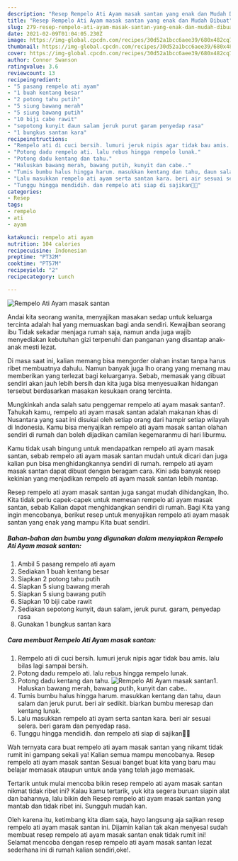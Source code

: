 ```yaml
---
description: "Resep Rempelo Ati Ayam masak santan yang enak dan Mudah Dibuat"
title: "Resep Rempelo Ati Ayam masak santan yang enak dan Mudah Dibuat"
slug: 279-resep-rempelo-ati-ayam-masak-santan-yang-enak-dan-mudah-dibuat
date: 2021-02-09T01:04:05.230Z
image: https://img-global.cpcdn.com/recipes/30d52a1bcc6aee39/680x482cq70/rempelo-ati-ayam-masak-santan-foto-resep-utama.jpg
thumbnail: https://img-global.cpcdn.com/recipes/30d52a1bcc6aee39/680x482cq70/rempelo-ati-ayam-masak-santan-foto-resep-utama.jpg
cover: https://img-global.cpcdn.com/recipes/30d52a1bcc6aee39/680x482cq70/rempelo-ati-ayam-masak-santan-foto-resep-utama.jpg
author: Connor Swanson
ratingvalue: 3.6
reviewcount: 13
recipeingredient:
- "5 pasang rempelo ati ayam"
- "1 buah kentang besar"
- "2 potong tahu putih"
- "5 siung bawang merah"
- "5 siung bawang putih"
- "10 biji cabe rawit"
- "sepotong kunyit daun salam jeruk purut garam penyedap rasa"
- "1 bungkus santan kara"
recipeinstructions:
- "Rempelo ati di cuci bersih. lumuri jeruk nipis agar tidak bau amis. lalu bilas lagi sampai bersih."
- "Potong dadu rempelo ati. lalu rebus hingga rempelo lunak."
- "Potong dadu kentang dan tahu."
- "Haluskan bawang merah, bawang putih, kunyit dan cabe.."
- "Tumis bumbu halus hingga harum. masukkan kentang dan tahu, daun salam dan jeruk purut. beri air sedikit. biarkan bumbu meresap dan kentang lunak."
- "Lalu masukkan rempelo ati ayam serta santan kara. beri air sesuai selera. beri garam dan penyedap rasa."
- "Tunggu hingga mendidih. dan rempelo ati siap di sajikan💜💜"
categories:
- Resep
tags:
- rempelo
- ati
- ayam

katakunci: rempelo ati ayam 
nutrition: 104 calories
recipecuisine: Indonesian
preptime: "PT32M"
cooktime: "PT57M"
recipeyield: "2"
recipecategory: Lunch

---
```



![Rempelo Ati Ayam masak santan](https://img-global.cpcdn.com/recipes/30d52a1bcc6aee39/680x482cq70/rempelo-ati-ayam-masak-santan-foto-resep-utama.jpg)

Andai kita seorang wanita, menyajikan masakan sedap untuk keluarga tercinta adalah hal yang memuaskan bagi anda sendiri. Kewajiban seorang ibu Tidak sekadar menjaga rumah saja, namun anda juga wajib menyediakan kebutuhan gizi terpenuhi dan panganan yang disantap anak-anak mesti lezat.

Di masa  saat ini, kalian memang bisa mengorder olahan instan tanpa harus ribet membuatnya dahulu. Namun banyak juga lho orang yang memang mau memberikan yang terlezat bagi keluarganya. Sebab, memasak yang dibuat sendiri akan jauh lebih bersih dan kita juga bisa menyesuaikan hidangan tersebut berdasarkan masakan kesukaan orang tercinta. 



Mungkinkah anda salah satu penggemar rempelo ati ayam masak santan?. Tahukah kamu, rempelo ati ayam masak santan adalah makanan khas di Nusantara yang saat ini disukai oleh setiap orang dari hampir setiap wilayah di Indonesia. Kamu bisa menyajikan rempelo ati ayam masak santan olahan sendiri di rumah dan boleh dijadikan camilan kegemaranmu di hari liburmu.

Kamu tidak usah bingung untuk mendapatkan rempelo ati ayam masak santan, sebab rempelo ati ayam masak santan mudah untuk dicari dan juga kalian pun bisa menghidangkannya sendiri di rumah. rempelo ati ayam masak santan dapat dibuat dengan beragam cara. Kini ada banyak resep kekinian yang menjadikan rempelo ati ayam masak santan lebih mantap.

Resep rempelo ati ayam masak santan juga sangat mudah dihidangkan, lho. Kita tidak perlu capek-capek untuk memesan rempelo ati ayam masak santan, sebab Kalian dapat menghidangkan sendiri di rumah. Bagi Kita yang ingin mencobanya, berikut resep untuk menyajikan rempelo ati ayam masak santan yang enak yang mampu Kita buat sendiri.

<!--inarticleads1-->

##### Bahan-bahan dan bumbu yang digunakan dalam menyiapkan Rempelo Ati Ayam masak santan:

1. Ambil 5 pasang rempelo ati ayam
1. Sediakan 1 buah kentang besar
1. Siapkan 2 potong tahu putih
1. Siapkan 5 siung bawang merah
1. Siapkan 5 siung bawang putih
1. Siapkan 10 biji cabe rawit
1. Sediakan sepotong kunyit, daun salam, jeruk purut. garam, penyedap rasa
1. Gunakan 1 bungkus santan kara




<!--inarticleads2-->

##### Cara membuat Rempelo Ati Ayam masak santan:

1. Rempelo ati di cuci bersih. lumuri jeruk nipis agar tidak bau amis. lalu bilas lagi sampai bersih.
1. Potong dadu rempelo ati. lalu rebus hingga rempelo lunak.
1. Potong dadu kentang dan tahu.
<img src="https://img-global.cpcdn.com/steps/a453d35f01ebecb7/160x128cq70/rempelo-ati-ayam-masak-santan-langkah-memasak-3-foto.jpg" alt="Rempelo Ati Ayam masak santan">1. Haluskan bawang merah, bawang putih, kunyit dan cabe..
1. Tumis bumbu halus hingga harum. masukkan kentang dan tahu, daun salam dan jeruk purut. beri air sedikit. biarkan bumbu meresap dan kentang lunak.
1. Lalu masukkan rempelo ati ayam serta santan kara. beri air sesuai selera. beri garam dan penyedap rasa.
1. Tunggu hingga mendidih. dan rempelo ati siap di sajikan💜💜




Wah ternyata cara buat rempelo ati ayam masak santan yang nikamt tidak rumit ini gampang sekali ya! Kalian semua mampu mencobanya. Resep rempelo ati ayam masak santan Sesuai banget buat kita yang baru mau belajar memasak ataupun untuk anda yang telah jago memasak.

Tertarik untuk mulai mencoba bikin resep rempelo ati ayam masak santan nikmat tidak ribet ini? Kalau kamu tertarik, yuk kita segera buruan siapin alat dan bahannya, lalu bikin deh Resep rempelo ati ayam masak santan yang mantab dan tidak ribet ini. Sungguh mudah kan. 

Oleh karena itu, ketimbang kita diam saja, hayo langsung aja sajikan resep rempelo ati ayam masak santan ini. Dijamin kalian tak akan menyesal sudah membuat resep rempelo ati ayam masak santan enak tidak rumit ini! Selamat mencoba dengan resep rempelo ati ayam masak santan lezat sederhana ini di rumah kalian sendiri,oke!.

